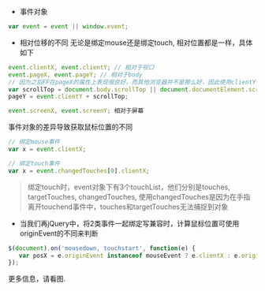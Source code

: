 - 事件对象
```js
var event = event || window.event;
```
- 相对位移的不同
 无论是绑定mouse还是绑定touch, 相对位置都是一样，具体如下
 ```js
event.clientX, event.clientY; // 相对于视口
event.pageX, event.pageY; // 相对于body
// 因为之后FF在pageX的属性上表现很良好，而其他浏览器并不是那么好，因此使用clientY+scrollTop来得到pageX的值
var scrollTop = document.body.scrollTop || document.documentElement.scrollTop;
pageY = event.clientY + scrollTop;

event.screenX, event.screenY; 相对于屏幕
 ```
 事件对象的差异导致获取鼠标位置的不同
 ```js
// 绑定mouse事件
var x = event.clientX;

// 绑定touch事件
var x = event.changedTouches[0].clientX;
 ```
 > 绑定touch时，event对象下有3个touchList，他们分别是touches, targetTouches, changedTouches, 使用changedTouches是因为在手指离开touchend事件中，touches和targetTouches无法捕捉到对象
 

 - 当我们再jQuery中，将2类事件一起绑定写兼容时，计算鼠标位置可使用originEvent的不同来判断
 ```js
$(document).on('mousedown, touchstart', function(e) {
    var posX = e.originEvent instanceof mouseEvent ? e.clientX : e.originEvent.changedTouches[0].clientX;
});
 ```

 更多信息，请看图.